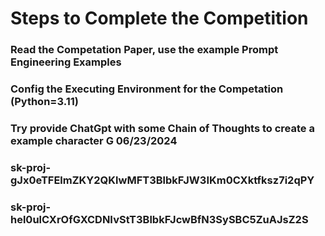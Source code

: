 # Steps to Complete the Competition

### Read the Competation Paper, use the example Prompt Engineering Examples
### Config the Executing Environment for the Competation (Python=3.11)

### Try provide ChatGpt with some Chain of Thoughts to create a example character G 06/23/2024
### 

### sk-proj-gJx0eTFElmZKY2QKlwMFT3BlbkFJW3IKm0CXktfksz7i2qPY
### sk-proj-hel0ulCXrOfGXCDNIvStT3BlbkFJcwBfN3SySBC5ZuAJsZ2S
